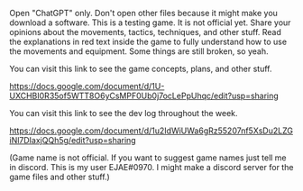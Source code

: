 Open "ChatGPT" only. Don't open other files because it might make you download a software.
This is a testing game. It is not official yet. Share your opinions about the movements, tactics, techniques, and other stuff.
Read the explanations in red text inside the game to fully understand how to use the movements and equipment.
Some things are still broken, so yeah.

You can visit this link to see the game concepts, plans, and other stuff.

https://docs.google.com/document/d/1U-UXCHBI0R35of5WTT8O6yCsMPF0Ub0j7ocLePpUhqc/edit?usp=sharing

You can visit this link to see the dev log throughout the week.

https://docs.google.com/document/d/1u2IdWiUWa6gRz55207nf5XsDu2LZGiNl7DIaxjQQh5g/edit?usp=sharing

(Game name is not official. If you want to suggest game names just tell me in discord. This is my user EJAE#0970. I might make a discord server for the game files and other stuff.)
